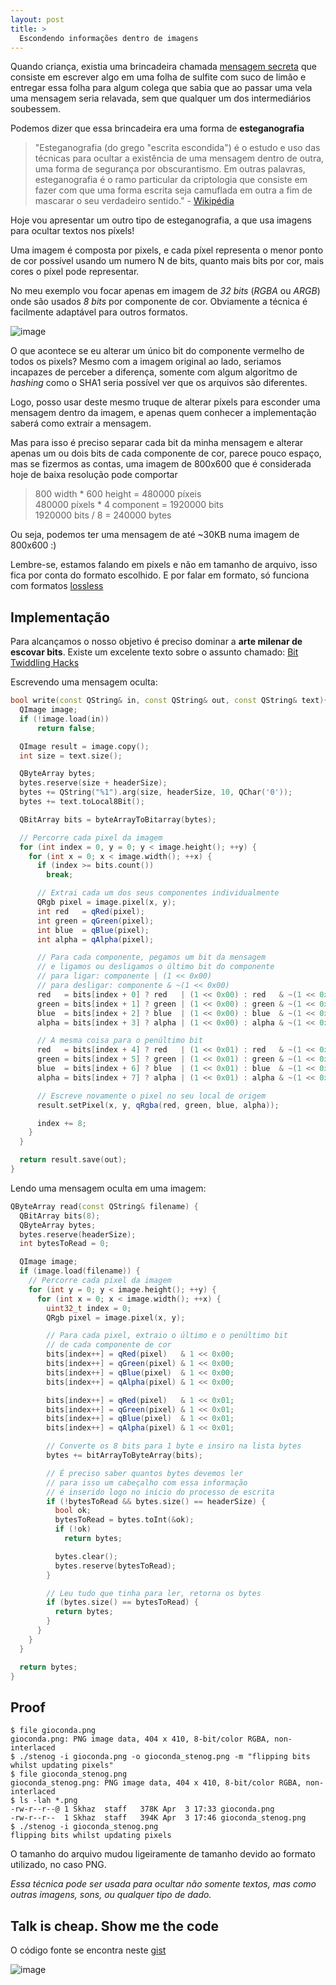 ```yaml
---
layout: post
title: >
  Escondendo informações dentro de imagens
---
```


Quando criança, existia uma brincadeira chamada [mensagem secreta](http://educador.brasilescola.com/estrategias-ensino/mensagem-secreta.htm) que consiste em escrever algo em uma folha de sulfite com suco de limão e entregar essa folha para algum colega que sabia que ao passar uma vela uma mensagem seria relavada, sem que qualquer um dos intermediários soubessem.

Podemos dizer que essa brincadeira era uma forma de **esteganografia**

> "Esteganografia (do grego "escrita escondida") é o estudo e uso das técnicas para ocultar a existência de uma mensagem dentro de outra, uma forma de segurança por obscurantismo. Em outras palavras, esteganografia é o ramo particular da criptologia que consiste em fazer com que uma forma escrita seja camuflada em outra a fim de mascarar o seu verdadeiro sentido." - [Wikipédia](http://pt.wikipedia.org/wiki/Esteganografia)

Hoje vou apresentar um outro tipo de esteganografia, a que usa imagens para ocultar textos nos píxels!

Uma imagem é composta por pixels, e cada píxel representa o menor ponto de cor possível usando um numero N de bits, quanto mais bits por cor, mais cores o píxel pode representar.

No meu exemplo vou focar apenas em imagem de _32 bits_ (_RGBA_ ou _ARGB_) onde são usados _8 bits_ por componente de cor. Obviamente a técnica é facilmente adaptável para outros formatos.

![image](/public/2015-04-05-escondendo-informacoes-dentro-de-imagens/rgba.png "https://commons.wikimedia.org/wiki/File:HexRGBAbits.png")

O que acontece se eu alterar um único bit do componente vermelho de todos os pixels? Mesmo com a imagem original ao lado, seriamos incapazes de perceber a diferença, somente com algum algoritmo de _hashing_ como o SHA1 seria possível ver que os arquivos são diferentes.

Logo, posso usar deste mesmo truque de alterar píxels para esconder uma mensagem dentro da imagem, e apenas quem conhecer a implementação saberá como extrair a mensagem.

Mas para isso é preciso separar cada bit da minha mensagem e alterar apenas um ou dois bits de cada componente de cor, parece pouco espaço, mas se fizermos as contas, uma imagem de 800x600 que é considerada hoje de baixa resolução pode comportar

> 800 width * 600 height = 480000 píxeis  
> 480000 píxels * 4 component = 1920000 bits  
> 1920000 bits / 8 = 240000 bytes  

Ou seja, podemos ter uma mensagem de até ~30KB numa imagem de 800x600 :)

Lembre-se, estamos falando em pixels e não em tamanho de arquivo, isso fica por conta do formato escolhido. E por falar em formato, só funciona com formatos [lossless](http://en.wikipedia.org/wiki/Lossless_compression#Graphics)

## Implementação

Para alcançamos o nosso objetivo é preciso dominar a **arte milenar de escovar bits**. Existe um excelente texto sobre o assunto chamado: [Bit Twiddling Hacks](https://graphics.stanford.edu/~seander/bithacks.html)

Escrevendo uma mensagem oculta:

```cpp
bool write(const QString& in, const QString& out, const QString& text){
  QImage image;
  if (!image.load(in))
      return false;

  QImage result = image.copy();
  int size = text.size();

  QByteArray bytes;
  bytes.reserve(size + headerSize);
  bytes += QString("%1").arg(size, headerSize, 10, QChar('0'));
  bytes += text.toLocal8Bit();

  QBitArray bits = byteArrayToBitarray(bytes);

  // Percorre cada pixel da imagem
  for (int index = 0, y = 0; y < image.height(); ++y) {
    for (int x = 0; x < image.width(); ++x) {
      if (index >= bits.count())
        break;

      // Extrai cada um dos seus componentes individualmente
      QRgb pixel = image.pixel(x, y);
      int red   = qRed(pixel);
      int green = qGreen(pixel);
      int blue  = qBlue(pixel);
      int alpha = qAlpha(pixel);

      // Para cada componente, pegamos um bit da mensagem
      // e ligamos ou desligamos o último bit do componente
      // para ligar: componente | (1 << 0x00)
      // para desligar: componente & ~(1 << 0x00)
      red   = bits[index + 0] ? red   | (1 << 0x00) : red   & ~(1 << 0x00);
      green = bits[index + 1] ? green | (1 << 0x00) : green & ~(1 << 0x00);
      blue  = bits[index + 2] ? blue  | (1 << 0x00) : blue  & ~(1 << 0x00);
      alpha = bits[index + 3] ? alpha | (1 << 0x00) : alpha & ~(1 << 0x00);

      // A mesma coisa para o penúltimo bit
      red   = bits[index + 4] ? red   | (1 << 0x01) : red   & ~(1 << 0x01);
      green = bits[index + 5] ? green | (1 << 0x01) : green & ~(1 << 0x01);
      blue  = bits[index + 6] ? blue  | (1 << 0x01) : blue  & ~(1 << 0x01);
      alpha = bits[index + 7] ? alpha | (1 << 0x01) : alpha & ~(1 << 0x01);

      // Escreve novamente o pixel no seu local de origem
      result.setPixel(x, y, qRgba(red, green, blue, alpha));

      index += 8;
    }
  }

  return result.save(out);
}
```

Lendo uma mensagem oculta em uma imagem:

```cpp
QByteArray read(const QString& filename) {
  QBitArray bits(8);
  QByteArray bytes;
  bytes.reserve(headerSize);
  int bytesToRead = 0;

  QImage image;
  if (image.load(filename)) {
    // Percorre cada píxel da imagem
    for (int y = 0; y < image.height(); ++y) {
      for (int x = 0; x < image.width(); ++x) {
        uint32_t index = 0;
        QRgb pixel = image.pixel(x, y);

        // Para cada pixel, extraio o último e o penúltimo bit
        // de cada componente de cor
        bits[index++] = qRed(pixel)   & 1 << 0x00;
        bits[index++] = qGreen(pixel) & 1 << 0x00;
        bits[index++] = qBlue(pixel)  & 1 << 0x00;
        bits[index++] = qAlpha(pixel) & 1 << 0x00;

        bits[index++] = qRed(pixel)   & 1 << 0x01;
        bits[index++] = qGreen(pixel) & 1 << 0x01;
        bits[index++] = qBlue(pixel)  & 1 << 0x01;
        bits[index++] = qAlpha(pixel) & 1 << 0x01;

        // Converte os 8 bits para 1 byte e insiro na lista bytes
        bytes += bitArrayToByteArray(bits);

        // É preciso saber quantos bytes devemos ler
        // para isso um cabeçalho com essa informação
        // é inserido logo no inicio do processo de escrita
        if (!bytesToRead && bytes.size() == headerSize) {
          bool ok;
          bytesToRead = bytes.toInt(&ok);
          if (!ok)
            return bytes;

          bytes.clear();
          bytes.reserve(bytesToRead);
        }

        // Leu tudo que tinha para ler, retorna os bytes
        if (bytes.size() == bytesToRead) {
          return bytes;
        }
      }
    }
  }

  return bytes;
}
```

## Proof

```
$ file gioconda.png
gioconda.png: PNG image data, 404 x 410, 8-bit/color RGBA, non-interlaced
$ ./stenog -i gioconda.png -o gioconda_stenog.png -m "flipping bits whilst updating pixels"
$ file gioconda_stenog.png
gioconda_stenog.png: PNG image data, 404 x 410, 8-bit/color RGBA, non-interlaced
$ ls -lah *.png
-rw-r--r--@ 1 Skhaz  staff   378K Apr  3 17:33 gioconda.png
-rw-r--r--  1 Skhaz  staff   394K Apr  3 17:46 gioconda_stenog.png
$ ./stenog -i gioconda_stenog.png
flipping bits whilst updating pixels
```

O tamanho do arquivo mudou ligeiramente de tamanho devido ao formato utilizado, no caso PNG.

_Essa técnica pode ser usada para ocultar não somente textos, mas como outras imagens, sons, ou qualquer tipo de dado._

## Talk is cheap. Show me the code

O código fonte se encontra neste [gist](https://gist.github.com/skhaz/4e83e245f41560634be4)

![image](/public/2015-04-05-escondendo-informacoes-dentro-de-imagens/gioconda_stenog.png)
